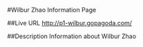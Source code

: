 #Wilbur Zhao Information Page

##Live URL
<http://p1-wilbur.gopagoda.com/>

##Description
Information about Wilbur Zhao